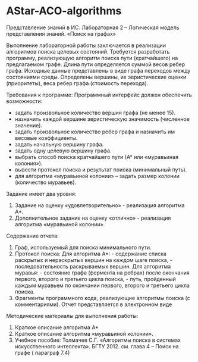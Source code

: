 # AStar-ACO-algorithms

Представление знаний в ИС.
Лабораторная 2 – Логическая модель представления знаний. «Поиск на графах»

Выполнение лабораторной работы заключается в реализации алгоритмов поиска целевых состояний. Требуется разработать программу, реализующую алгоритм поиска пути (кратчайшего) на предлагаемом графе. Длина пути определяется суммой весов ребер графа.
Исходные данные представлены в виде графа переходов между состояниями среды. Определены вершины, их эвристические оценки (приоритеты), веса ребер графа (стоимость перехода).

Требования к программе:
  Программный интерфейс должен обеспечить возможности:
  -	 задать произвольное количество вершин графа (не менее 15).
  -	 назначить каждой вершине эвристическую значимость (численное значение).
  -	 задать произвольное количество ребер графа и назначить им весовые коэффициенты.
  -	 задать начальную вершину графа.
  -	 задать одну целевую вершину графа.
  -	 выбрать способ поиска кратчайшего пути (А* или «муравьиная колония»).
  -	 вывести протокол поиска и результат поиска (минимальный путь).
  -	для алгоритма «муравьиной колонии» – задать размер колонии (количество муравьев).
  
  Задание имеет два уровня:
  1.	Задание на оценку «удовлетворительно» - реализация алгоритма А*.
  2.	Дополнительное задание на оценку «отлично» - реализация алгоритма «муравьиной колонии».

  Содержание отчета:
  1.	Граф, используемый для поиска минимального пути.
  2.	Протокол поиска:
    Для алгоритма A*: 
    - содержание списка раскрытых и нераскрытых вершин на каждом шаге поиска,
    - последовательность раскрываемых вершин.
    Для алгоритма муравья:
    - состояние графа (фермента на ребрах) после окончания первого, второго и третьего цикла поиска, 
    - путь, пройденный каждым муравьем по окончании первого, второго и третьего цикла поиска.
  3.	Фрагменты программного кода, реализующие алгоритмы поиска (с комментариями).
  Отчет представляется в электронном виде
  
Методические материалы для выполнения работы:
1.	Краткое описание алгоритма А*
2.	Краткое описание алгоритма «муравьиной колонии».
3.	Учебное пособие: Толмачев С.Г. «Алгоритмы поиска в системах искусственного интеллекта». БГТУ 2012. см. глава 4 – Поиск на графе ( параграф 7.4)
